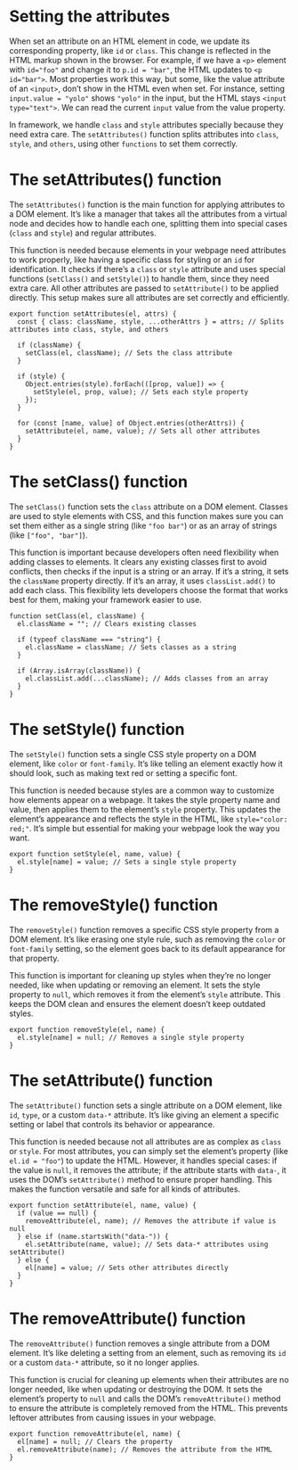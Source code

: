 # Setting the attributes

When set an attribute on an HTML element in code, we update its corresponding property, like `id` or `class`. This change is reflected in the HTML markup shown in the browser. For example, if we have a `<p>` element with `id="foo"` and change it to `p.id = "bar"`, the HTML updates to `<p id="bar">`. Most properties work this way, but some, like the value attribute of an `<input>`, don’t show in the HTML even when set. For instance, setting `input.value = "yolo"` shows `"yolo"` in the input, but the HTML stays `<input type="text">`. We can read the current `input` value from the value property.

In framework, we handle `class` and `style` attributes specially because they need extra care. The `setAttributes()` function splits attributes into `class`, `style`, and `others`, using other `functions` to set them correctly.


# The setAttributes() function

The `setAttributes()` function is the main function for applying attributes to a DOM element. It’s like a manager that takes all the attributes from a virtual node and decides how to handle each one, splitting them into special cases (`class` and `style`) and regular attributes.

This function is needed because elements in your webpage need attributes to work properly, like having a specific class for styling or an `id` for identification. It checks if there’s a `class` or `style` attribute and uses special functions (`setClass()` and `setStyle()`) to handle them, since they need extra care. All other attributes are passed to `setAttribute()` to be applied directly. This setup makes sure all attributes are set correctly and efficiently.

```
export function setAttributes(el, attrs) {
  const { class: className, style, ...otherAttrs } = attrs; // Splits attributes into class, style, and others

  if (className) {
    setClass(el, className); // Sets the class attribute
  }

  if (style) {
    Object.entries(style).forEach(([prop, value]) => {
      setStyle(el, prop, value); // Sets each style property
    });
  }

  for (const [name, value] of Object.entries(otherAttrs)) {
    setAttribute(el, name, value); // Sets all other attributes
  }
}
```

# The setClass() function

The `setClass()` function sets the `class` attribute on a DOM element. Classes are used to style elements with CSS, and this function makes sure you can set them either as a single string (like `"foo bar"`) or as an array of strings (like `["foo", "bar"]`).

This function is important because developers often need flexibility when adding classes to elements. It clears any existing classes first to avoid conflicts, then checks if the input is a string or an array. If it’s a string, it sets the `className` property directly. If it’s an array, it uses `classList.add()` to add each class. This flexibility lets developers choose the format that works best for them, making your framework easier to use.

```
function setClass(el, className) {
  el.className = ""; // Clears existing classes

  if (typeof className === "string") {
    el.className = className; // Sets classes as a string
  }

  if (Array.isArray(className)) {
    el.classList.add(...className); // Adds classes from an array
  }
}
```

# The setStyle() function

The `setStyle()` function sets a single CSS style property on a DOM element, like `color` or `font-family`. It’s like telling an element exactly how it should look, such as making text red or setting a specific font.

This function is needed because styles are a common way to customize how elements appear on a webpage. It takes the style property name and value, then applies them to the element’s `style` property. This updates the element’s appearance and reflects the style in the HTML, like `style="color: red;"`. It’s simple but essential for making your webpage look the way you want.

```
export function setStyle(el, name, value) {
  el.style[name] = value; // Sets a single style property
}
```

# The removeStyle() function

The `removeStyle()` function removes a specific CSS style property from a DOM element. It’s like erasing one style rule, such as removing the `color` or `font-family` setting, so the element goes back to its default appearance for that property.

This function is important for cleaning up styles when they’re no longer needed, like when updating or removing an element. It sets the style property to `null`, which removes it from the element’s `style` attribute. This keeps the DOM clean and ensures the element doesn’t keep outdated styles.

```
export function removeStyle(el, name) {
  el.style[name] = null; // Removes a single style property
}
```

# The setAttribute() function

The `setAttribute()` function sets a single attribute on a DOM element, like `id`, `type`, or a custom `data-*` attribute. It’s like giving an element a specific setting or label that controls its behavior or appearance.

This function is needed because not all attributes are as complex as `class` or `style`. For most attributes, you can simply set the element’s property (like `el.id = "foo"`) to update the HTML. However, it handles special cases: if the value is `null`, it removes the attribute; if the attribute starts with `data-`, it uses the DOM’s `setAttribute()` method to ensure proper handling. This makes the function versatile and safe for all kinds of attributes.

```
export function setAttribute(el, name, value) {
  if (value == null) {
    removeAttribute(el, name); // Removes the attribute if value is null
  } else if (name.startsWith("data-")) {
    el.setAttribute(name, value); // Sets data-* attributes using setAttribute()
  } else {
    el[name] = value; // Sets other attributes directly
  }
}
```

# The removeAttribute() function

The `removeAttribute()` function removes a single attribute from a DOM element. It’s like deleting a setting from an element, such as removing its `id` or a custom `data-*` attribute, so it no longer applies.

This function is crucial for cleaning up elements when their attributes are no longer needed, like when updating or destroying the DOM. It sets the element’s property to `null` and calls the DOM’s `removeAttribute()` method to ensure the attribute is completely removed from the HTML. This prevents leftover attributes from causing issues in your webpage.

```
export function removeAttribute(el, name) {
  el[name] = null; // Clears the property
  el.removeAttribute(name); // Removes the attribute from the HTML
}
```